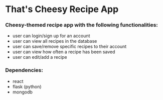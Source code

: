 # That's Cheesy Recipe App #

### Cheesy-themed recipe app with the following functionalities: ###
* user can login/sign up for an account 
* user can view all recipes in the database
* user can save/remove specific recipes to their account
* user can view how often a recipe has been saved
* user can edit/add a recipe

### Dependencies: ###
* react
* flask (python)
* mongodb
